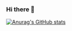 ### Hi there 👋

[![Anurag's GitHub stats](https://github-readme-stats.vercel.app/api?username=Zimrahin)](https://github.com/anuraghazra/github-readme-stats)
